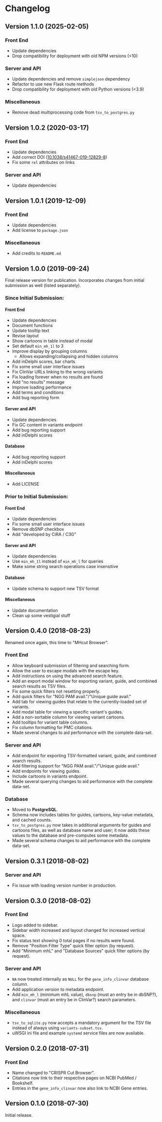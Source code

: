 # Changelog

## Version 1.1.0 (2025-02-05)

### Front End

  * Update dependencies
  * Drop compatibility for deployment with old NPM versions (<10)

### Server and API

  * Update dependencies and remove `simplejson` dependency
  * Refactor to use new Flask route methods
  * Drop compatibility for deployment with old Python versions (<3.9)

### Miscellaneous

  * Remove dead multiprocessing code from `tsv_to_postgres.py`



## Version 1.0.2 (2020-03-17)

### Front End

  * Update dependencies
  * Add correct DOI ([10.1038/s41467-019-12829-8](https://dx.doi.org/10.1038/s41467-019-12829-8))
  * Fix some `rel` attributes on links

### Server and API

  * Update dependencies



## Version 1.0.1 (2019-12-09)

### Front End

  * Update dependencies
  * Add license to `package.json`

### Miscellaneous

  * Add credits to `README.md`



## Version 1.0.0 (2019-09-24)

Final release version for publication. Incorporates changes from initial
submission as well (listed separately).

### Since Initial Submission:

#### Front End

  * Update dependencies
  * Document functions
  * Update tooltip text
  * Revise layout
  * Show cartoons in table instead of modal
  * Set default `min_mh_1l` to 3
  * Improve display by grouping columns
      * Allows expanding/collapsing and hidden columns
  * Add inDelphi scores, bar charts
  * Fix some small user interface issues
  * Fix ClinVar URLs linking to the wrong variants
  * Fix loading forever when no results are found
  * Add "no results" message
  * Improve loading performance
  * Add terms and conditions
  * Add bug reporting form

#### Server and API

  * Update dependencies
  * Fix GC content in variants endpoint
  * Add bug reporting support
  * Add inDelphi scores


#### Database

  * Add bug reporting support
  * Add inDelphi scores


#### Miscellaneous

  * Add LICENSE


### Prior to Initial Submission:

#### Front End

  * Update dependencies
  * Fix some small user interface issues
  * Remove dbSNP checkbox
  * Add "developed by CiRA / C3G"

#### Server and API

  * Update dependencies
  * Use `min_mh_1l` instead of `min_mh_l` for queries
  * Make some string search operations case insensitive


#### Database

  * Update schema to support new TSV format


#### Miscellaneous

  * Update documentation
  * Clean up some vestigial stuff



## Version 0.4.0 (2018-08-23)

Renamed once again, this time to "MHcut Browser".

### Front End

  * Allow keyboard submission of filtering and searching form.
  * Allow the user to escape modals with the escape key.
  * Add instructions on using the advanced search feature.
  * Add an export modal window for exporting variant, guide, and combined
    search results as TSV files.
  * Fix some quick filters not resetting properly.
  * Add quick filters for "NGG PAM avail."/"Unique guide avail."
  * Add tab for viewing guides that relate to the currently-loaded set of
    variants.
  * Add modal table for viewing a specific variant's guides.
  * Add a non-sortable column for viewing variant cartoons.
  * Add tooltips for variant table columns.
  * Fix column formatting for PMC citations.
  * Made several changes to aid performance with the complete data-set.

### Server and API

  * Add endpoint for exporting TSV-formatted variant, guide, and combined
    search results.
  * Add filtering support for "NGG PAM avail."/"Unique guide avail."
  * Add endpoints for viewing guides.
  * Include cartoons in variants endpoint.
  * Made several querying changes to aid performance with the complete
    data-set.

### Database

  * Moved to **PostgreSQL**.
  * Schema now includes tables for guides, cartoons, key-value metadata, and
    cached counts.
  * `tsv_to_postgres.py` now takes in additional arguments for guides and
    cartoons files, as well as database name and user; it now adds these values
    to the database and pre-computes some metadata.
  * Made several schema changes to aid performance with the complete data-set.



## Version 0.3.1 (2018-08-02)

### Server and API

  * Fix issue with loading version number in production.


## Version 0.3.0 (2018-08-02)

### Front End

  * Logo added to sidebar.
  * Sidebar width increased and layout changed for increased vertical space.
  * Fix status text showing 0 total pages if no results were found.
  * Remove "Position Filter Type" quick filter option (by request).
  * Add "Minimum mhL" and "Database Sources" quick filter options (by request).

### Server and API

  * `NA` now treated internally as `NULL` for the `gene_info_clinvar` database
    column.
  * Add application version to metadata endpoint.
  * Add `min_mh_l` (minimum mhL value), `dbsnp` (must an entry be in dbSNP?),
    and `clinvar` (must an entry be in ClinVar?) search parameters.

### Miscellaneous

  * `tsv_to_sqlite.py` now accepts a mandatory argument for the TSV file
    instead of always using `variants-subset.tsv`.
  * uWSGI ini file and example `systemd` service files are now available.



## Version 0.2.0 (2018-07-31)

### Front End

  * Name changed to "CRISPR Cut Browser".
  * Citations now link to their respective pages on NCBI PubMed / Bookshelf.
  * Entries in the `gene_info_clinvar` now also link to NCBI Gene entries.



## Version 0.1.0 (2018-07-30)

Initial release.
